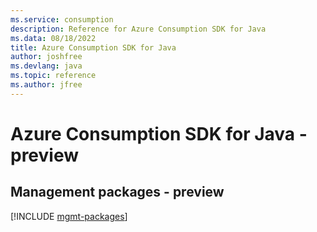 ```yaml
---
ms.service: consumption
description: Reference for Azure Consumption SDK for Java
ms.data: 08/18/2022
title: Azure Consumption SDK for Java
author: joshfree
ms.devlang: java
ms.topic: reference
ms.author: jfree
---
```

# Azure Consumption SDK for Java - preview

## Management packages - preview
[!INCLUDE [mgmt-packages](consumption-mgmt-index.md)]